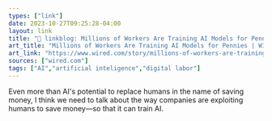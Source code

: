 ```yaml
---
types: ["link"]
date: 2023-10-27T09:25:28-04:00
layout: link
title: "🔗 linkblog: Millions of Workers Are Training AI Models for Pennies | WIRED'"
art_title: "Millions of Workers Are Training AI Models for Pennies | WIRED"
art_link: "https://www.wired.com/story/millions-of-workers-are-training-ai-models-for-pennies/"
sources: ["wired.com"]
tags: ["AI","artificial inteligence","digital labor"]
---
```

Even more than AI's potential to replace humans in the name of saving money, I think we need to talk about the way companies are exploiting humans to save money—so that it can train AI.
